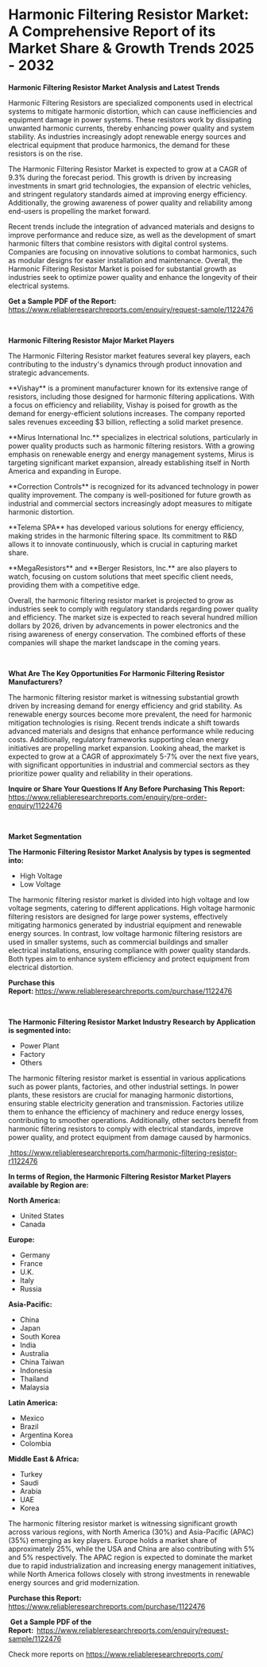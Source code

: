 <p><h1>Harmonic Filtering Resistor Market: A Comprehensive Report of its Market Share & Growth Trends 2025 - 2032</h1></p><p><strong>Harmonic Filtering Resistor Market Analysis and Latest Trends</strong></p>
<p><p>Harmonic Filtering Resistors are specialized components used in electrical systems to mitigate harmonic distortion, which can cause inefficiencies and equipment damage in power systems. These resistors work by dissipating unwanted harmonic currents, thereby enhancing power quality and system stability. As industries increasingly adopt renewable energy sources and electrical equipment that produce harmonics, the demand for these resistors is on the rise.</p><p>The Harmonic Filtering Resistor Market is expected to grow at a CAGR of 9.3% during the forecast period. This growth is driven by increasing investments in smart grid technologies, the expansion of electric vehicles, and stringent regulatory standards aimed at improving energy efficiency. Additionally, the growing awareness of power quality and reliability among end-users is propelling the market forward.</p><p>Recent trends include the integration of advanced materials and designs to improve performance and reduce size, as well as the development of smart harmonic filters that combine resistors with digital control systems. Companies are focusing on innovative solutions to combat harmonics, such as modular designs for easier installation and maintenance. Overall, the Harmonic Filtering Resistor Market is poised for substantial growth as industries seek to optimize power quality and enhance the longevity of their electrical systems.</p></p>
<p><strong>Get a Sample PDF of the Report:&nbsp;</strong> <a href="https://www.reliableresearchreports.com/enquiry/request-sample/1122476?utm_campaign=2199&utm_medium=2&utm_source=Github&utm_content=ia&utm_term=13022025&utm_id=harmonic-filtering-resistor">https://www.reliableresearchreports.com/enquiry/request-sample/1122476</a></p>
<p>&nbsp;</p>
<p><strong>Harmonic Filtering Resistor Major Market Players</strong></p>
<p><p>The Harmonic Filtering Resistor market features several key players, each contributing to the industry's dynamics through product innovation and strategic advancements. </p><p>**Vishay** is a prominent manufacturer known for its extensive range of resistors, including those designed for harmonic filtering applications. With a focus on efficiency and reliability, Vishay is poised for growth as the demand for energy-efficient solutions increases. The company reported sales revenues exceeding $3 billion, reflecting a solid market presence.</p><p>**Mirus International Inc.** specializes in electrical solutions, particularly in power quality products such as harmonic filtering resistors. With a growing emphasis on renewable energy and energy management systems, Mirus is targeting significant market expansion, already establishing itself in North America and expanding in Europe.</p><p>**Correction Controls** is recognized for its advanced technology in power quality improvement. The company is well-positioned for future growth as industrial and commercial sectors increasingly adopt measures to mitigate harmonic distortion. </p><p>**Telema SPA** has developed various solutions for energy efficiency, making strides in the harmonic filtering space. Its commitment to R&D allows it to innovate continuously, which is crucial in capturing market share.</p><p>**MegaResistors** and **Berger Resistors, Inc.** are also players to watch, focusing on custom solutions that meet specific client needs, providing them with a competitive edge.</p><p>Overall, the harmonic filtering resistor market is projected to grow as industries seek to comply with regulatory standards regarding power quality and efficiency. The market size is expected to reach several hundred million dollars by 2026, driven by advancements in power electronics and the rising awareness of energy conservation. The combined efforts of these companies will shape the market landscape in the coming years.</p></p>
<p>&nbsp;</p>
<p><strong>What Are The Key Opportunities For Harmonic Filtering Resistor Manufacturers?</strong></p>
<p><p>The harmonic filtering resistor market is witnessing substantial growth driven by increasing demand for energy efficiency and grid stability. As renewable energy sources become more prevalent, the need for harmonic mitigation technologies is rising. Recent trends indicate a shift towards advanced materials and designs that enhance performance while reducing costs. Additionally, regulatory frameworks supporting clean energy initiatives are propelling market expansion. Looking ahead, the market is expected to grow at a CAGR of approximately 5-7% over the next five years, with significant opportunities in industrial and commercial sectors as they prioritize power quality and reliability in their operations.</p></p>
<p><strong>Inquire or Share Your Questions If Any Before Purchasing This Report:</strong> <a href="https://www.reliableresearchreports.com/enquiry/pre-order-enquiry/1122476?utm_campaign=2199&utm_medium=2&utm_source=Github&utm_content=ia&utm_term=13022025&utm_id=harmonic-filtering-resistor">https://www.reliableresearchreports.com/enquiry/pre-order-enquiry/1122476</a></p>
<p>&nbsp;</p>
<p><strong>Market Segmentation</strong></p>
<p><strong>The Harmonic Filtering Resistor Market Analysis by types is segmented into:</strong></p>
<p><ul><li>High Voltage</li><li>Low Voltage</li></ul></p>
<p><p>The harmonic filtering resistor market is divided into high voltage and low voltage segments, catering to different applications. High voltage harmonic filtering resistors are designed for large power systems, effectively mitigating harmonics generated by industrial equipment and renewable energy sources. In contrast, low voltage harmonic filtering resistors are used in smaller systems, such as commercial buildings and smaller electrical installations, ensuring compliance with power quality standards. Both types aim to enhance system efficiency and protect equipment from electrical distortion.</p></p>
<p><strong>Purchase this Report:&nbsp;</strong><a href="https://www.reliableresearchreports.com/purchase/1122476?utm_campaign=2199&utm_medium=2&utm_source=Github&utm_content=ia&utm_term=13022025&utm_id=harmonic-filtering-resistor">https://www.reliableresearchreports.com/purchase/1122476</a></p>
<p>&nbsp;</p>
<p><strong>The Harmonic Filtering Resistor Market Industry Research by Application is segmented into:</strong></p>
<p><ul><li>Power Plant</li><li>Factory</li><li>Others</li></ul></p>
<p><p>The harmonic filtering resistor market is essential in various applications such as power plants, factories, and other industrial settings. In power plants, these resistors are crucial for managing harmonic distortions, ensuring stable electricity generation and transmission. Factories utilize them to enhance the efficiency of machinery and reduce energy losses, contributing to smoother operations. Additionally, other sectors benefit from harmonic filtering resistors to comply with electrical standards, improve power quality, and protect equipment from damage caused by harmonics.</p></p>
<p><a href="https://www.reliableresearchreports.com/harmonic-filtering-resistor-r1122476?utm_campaign=2199&utm_medium=2&utm_source=Github&utm_content=ia&utm_term=13022025&utm_id=harmonic-filtering-resistor">&nbsp;https://www.reliableresearchreports.com/harmonic-filtering-resistor-r1122476</a></p>
<p><strong>In terms of Region, the Harmonic Filtering Resistor Market Players available by Region are:</strong></p>
<p>
    <p> <strong> North America: </strong>
        <ul>
            <li>United States</li>
            <li>Canada</li>
        </ul>
        </p> 
    <p> <strong> Europe: </strong>
        <ul>
            <li>Germany</li>
            <li>France</li>
            <li>U.K.</li>
            <li>Italy</li>
            <li>Russia</li>
        </ul>
        </p> 
    <p> <strong> Asia-Pacific: </strong>
        <ul>
            <li>China</li>
            <li>Japan</li>
            <li>South Korea</li>
            <li>India</li>
            <li>Australia</li>
            <li>China Taiwan</li>
            <li>Indonesia</li>
            <li>Thailand</li>
            <li>Malaysia</li>
        </ul>
        </p> 
    <p> <strong> Latin America: </strong>
        <ul>
            <li>Mexico</li>
            <li>Brazil</li>
            <li>Argentina Korea</li>
            <li>Colombia</li>
        </ul>
        </p> 
    <p> <strong> Middle East & Africa: </strong>
        <ul>
            <li>Turkey</li>
            <li>Saudi</li>
            <li>Arabia</li>
            <li>UAE</li>
            <li>Korea</li>
        </ul>
    </p>
    </p>
<p><p>The harmonic filtering resistor market is witnessing significant growth across various regions, with North America (30%) and Asia-Pacific (APAC) (35%) emerging as key players. Europe holds a market share of approximately 25%, while the USA and China are also contributing with 5% and 5% respectively. The APAC region is expected to dominate the market due to rapid industrialization and increasing energy management initiatives, while North America follows closely with strong investments in renewable energy sources and grid modernization.</p></p>
<p><strong>Purchase this Report: </strong><a href="https://www.reliableresearchreports.com/purchase/1122476?utm_campaign=2199&utm_medium=2&utm_source=Github&utm_content=ia&utm_term=13022025&utm_id=harmonic-filtering-resistor">https://www.reliableresearchreports.com/purchase/1122476</a></p>
<p>&nbsp;<strong>Get a Sample PDF of the Report:&nbsp;&nbsp;</strong><a href="https://www.reliableresearchreports.com/enquiry/request-sample/1122476?utm_campaign=2199&utm_medium=2&utm_source=Github&utm_content=ia&utm_term=13022025&utm_id=harmonic-filtering-resistor">https://www.reliableresearchreports.com/enquiry/request-sample/1122476</a></p>
<p><strong></strong></p>
<p>Check more reports on <a href="https://www.reliableresearchreports.com/?utm_campaign=2199&utm_medium=2&utm_source=Github&utm_content=ia&utm_term=13022025&utm_id=harmonic-filtering-resistor">https://www.reliableresearchreports.com/</a></p>